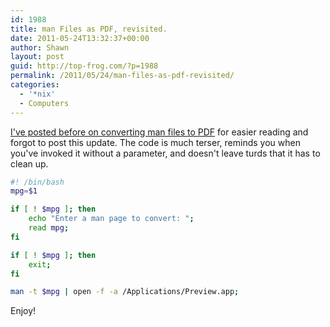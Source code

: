 ```yaml
---
id: 1988
title: man Files as PDF, revisited.
date: 2011-05-24T13:32:37+00:00
author: Shawn
layout: post
guid: http://top-frog.com/?p=1988
permalink: /2011/05/24/man-files-as-pdf-revisited/
categories:
  - '*nix'
  - Computers
---
```

[I've posted before on converting man files to PDF](/2011/01/18/view-man-files-as-pdf/) for easier reading and forgot to post this update. The code is much terser, reminds you when you've invoked it without a parameter, and doesn't leave turds that it has to clean up.

``` sh
#! /bin/bash
mpg=$1

if [ ! $mpg ]; then
	echo "Enter a man page to convert: ";
	read mpg;
fi

if [ ! $mpg ]; then
	exit;
fi

man -t $mpg | open -f -a /Applications/Preview.app;
```

Enjoy!